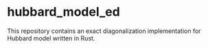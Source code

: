 # hubbard_model_ed
This repository contains an exact diagonalization implementation for Hubbard model written in Rust. 
